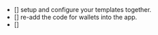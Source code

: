 ##
##
 - [] setup and configure your templates together. 
 - [] re-add the code for wallets into the app.
 - [] 
